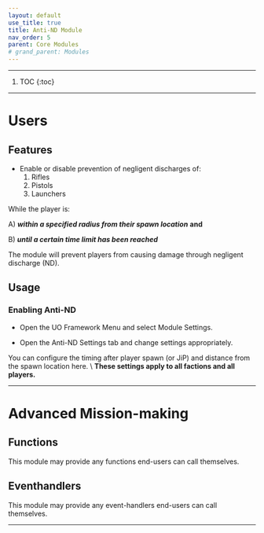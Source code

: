 ```yaml
---
layout: default
use_title: true
title: Anti-ND Module
nav_order: 5
parent: Core Modules
# grand_parent: Modules
---
```


---
1. TOC
{:toc}

---

# Users

## Features

* Enable or disable prevention of negligent discharges of:
  1. Rifles
  2. Pistols 
  3. Launchers


While the player is:

A) __*within a specified radius from their spawn location*__ **and** 

B) __*until a certain time limit has been reached*__

The module will prevent players from causing damage through negligent discharge (ND).

## Usage

### Enabling Anti-ND

* Open the UO Framework Menu and select Module Settings.
<!-- - ![Framework Tab]({{ site.baseurl }}/resources/images/generic/generic_framework_tab.png){:class="img-responsive"} -->
<!-- TODO: Replace image above with one containing the UO Framework tab and the Module Settings sub-menu button. -->

* Open the Anti-ND Settings tab and change settings appropriately.
<!-- - ![image-title-here]({{ site.baseurl }}/resources/images/core/anti_nd_configuration.png){:class="img-responsive"}  -->
<!-- TODO: Add image of the module settings button and the anti-nd module settings dropdown.  -->

You can configure the timing after player spawn (or JiP) and distance from the spawn location here. \\
**These settings apply to all factions and all players.**

---

# Advanced Mission-making

## Functions
This module may provide any functions end-users can call themselves.

## Eventhandlers
This module may provide any event-handlers end-users can call themselves.

---